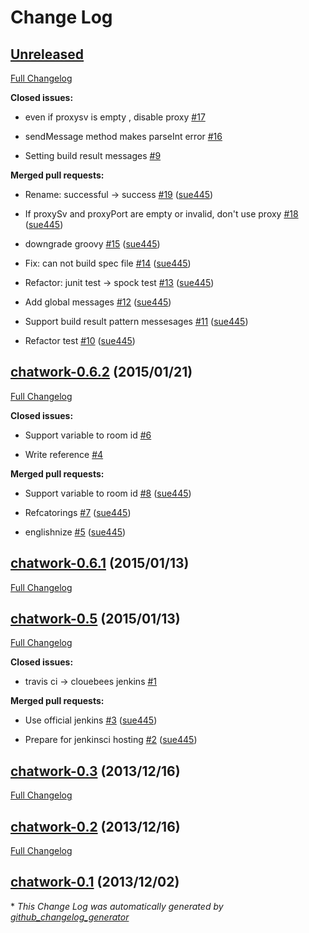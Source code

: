 # Change Log

## [Unreleased](https://github.com/jenkinsci/chatwork-plugin/tree/HEAD)

[Full Changelog](https://github.com/jenkinsci/chatwork-plugin/compare/chatwork-0.6.2...HEAD)

**Closed issues:**

- even if proxysv is empty , disable proxy [\#17](https://github.com/jenkinsci/chatwork-plugin/issues/17)

- sendMessage method makes parseInt error [\#16](https://github.com/jenkinsci/chatwork-plugin/issues/16)

- Setting build result messages [\#9](https://github.com/jenkinsci/chatwork-plugin/issues/9)

**Merged pull requests:**

- Rename: successful -\> success [\#19](https://github.com/jenkinsci/chatwork-plugin/pull/19) ([sue445](https://github.com/sue445))

- If proxySv and proxyPort are empty or invalid, don't use proxy [\#18](https://github.com/jenkinsci/chatwork-plugin/pull/18) ([sue445](https://github.com/sue445))

- downgrade groovy [\#15](https://github.com/jenkinsci/chatwork-plugin/pull/15) ([sue445](https://github.com/sue445))

- Fix: can not build spec file [\#14](https://github.com/jenkinsci/chatwork-plugin/pull/14) ([sue445](https://github.com/sue445))

- Refactor: junit test -\> spock test [\#13](https://github.com/jenkinsci/chatwork-plugin/pull/13) ([sue445](https://github.com/sue445))

- Add global messages [\#12](https://github.com/jenkinsci/chatwork-plugin/pull/12) ([sue445](https://github.com/sue445))

-  Support build result pattern messesages [\#11](https://github.com/jenkinsci/chatwork-plugin/pull/11) ([sue445](https://github.com/sue445))

- Refactor test [\#10](https://github.com/jenkinsci/chatwork-plugin/pull/10) ([sue445](https://github.com/sue445))

## [chatwork-0.6.2](https://github.com/jenkinsci/chatwork-plugin/tree/chatwork-0.6.2) (2015/01/21)

[Full Changelog](https://github.com/jenkinsci/chatwork-plugin/compare/chatwork-0.6.1...chatwork-0.6.2)

**Closed issues:**

- Support variable to room id [\#6](https://github.com/jenkinsci/chatwork-plugin/issues/6)

- Write reference [\#4](https://github.com/jenkinsci/chatwork-plugin/issues/4)

**Merged pull requests:**

- Support variable to room id  [\#8](https://github.com/jenkinsci/chatwork-plugin/pull/8) ([sue445](https://github.com/sue445))

- Refcatorings [\#7](https://github.com/jenkinsci/chatwork-plugin/pull/7) ([sue445](https://github.com/sue445))

- englishnize [\#5](https://github.com/jenkinsci/chatwork-plugin/pull/5) ([sue445](https://github.com/sue445))

## [chatwork-0.6.1](https://github.com/jenkinsci/chatwork-plugin/tree/chatwork-0.6.1) (2015/01/13)

[Full Changelog](https://github.com/jenkinsci/chatwork-plugin/compare/chatwork-0.5...chatwork-0.6.1)

## [chatwork-0.5](https://github.com/jenkinsci/chatwork-plugin/tree/chatwork-0.5) (2015/01/13)

[Full Changelog](https://github.com/jenkinsci/chatwork-plugin/compare/chatwork-0.3...chatwork-0.5)

**Closed issues:**

- travis ci -\> clouebees jenkins [\#1](https://github.com/jenkinsci/chatwork-plugin/issues/1)

**Merged pull requests:**

- Use official jenkins [\#3](https://github.com/jenkinsci/chatwork-plugin/pull/3) ([sue445](https://github.com/sue445))

- Prepare for jenkinsci hosting [\#2](https://github.com/jenkinsci/chatwork-plugin/pull/2) ([sue445](https://github.com/sue445))

## [chatwork-0.3](https://github.com/jenkinsci/chatwork-plugin/tree/chatwork-0.3) (2013/12/16)

[Full Changelog](https://github.com/jenkinsci/chatwork-plugin/compare/chatwork-0.2...chatwork-0.3)

## [chatwork-0.2](https://github.com/jenkinsci/chatwork-plugin/tree/chatwork-0.2) (2013/12/16)

[Full Changelog](https://github.com/jenkinsci/chatwork-plugin/compare/chatwork-0.1...chatwork-0.2)

## [chatwork-0.1](https://github.com/jenkinsci/chatwork-plugin/tree/chatwork-0.1) (2013/12/02)



\* *This Change Log was automatically generated by [github_changelog_generator](https://github.com/skywinder/Github-Changelog-Generator)*